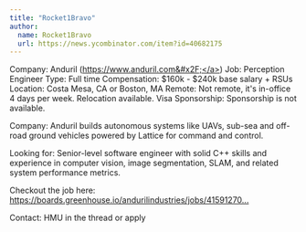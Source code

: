 ```yaml
---
title: "Rocket1Bravo"
author:
  name: Rocket1Bravo
  url: https://news.ycombinator.com/item?id=40682175
---
```

Company: Anduril (<a href="https:&#x2F;&#x2F;www.anduril.com&#x2F;" rel="nofollow">https:&#x2F;&#x2F;www.anduril.com&#x2F;</a>)
Job: Perception Engineer 
Type: Full time
Compensation: $160k - $240k base salary + RSUs
Location: Costa Mesa, CA or Boston, MA
Remote: Not remote, it&#x27;s in-office 4 days per week. Relocation available.
Visa Sponsorship: Sponsorship is not available.

Company: Anduril builds autonomous systems like UAVs, sub-sea and off-road ground vehicles powered by Lattice for command and control.

Looking for: Senior-level software engineer with solid C++ skills and experience in computer vision, image segmentation, SLAM, and related system performance metrics.

Checkout the job here: <a href="https:&#x2F;&#x2F;boards.greenhouse.io&#x2F;andurilindustries&#x2F;jobs&#x2F;4159127007?gh_jid=4159127007" rel="nofollow">https:&#x2F;&#x2F;boards.greenhouse.io&#x2F;andurilindustries&#x2F;jobs&#x2F;41591270...</a>

Contact: HMU in the thread or apply
